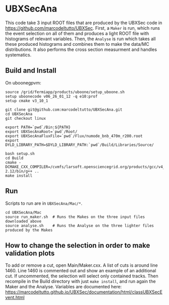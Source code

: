 # UBXSecAna

This code take 3 input ROOT files that are produced by the UBXSec code in https://github.com/marcodeltutto/UBXSec. First, a `Maker` is run, which runs the event selection on all of them and produces a light ROOT file with histograms of relevant variables. Then, the `Analyse` is run which takes all these produced histograms and combines them to make the data/MC distributions. It also performs the cross section measurment and handles systematics.

## Build and Install
On uboonegpvm:
```
source /grid/fermiapp/products/uboone/setup_uboone.sh
setup uboonecode v06_26_01_12 -q e10:prof
setup cmake v3_10_1

git clone git@github.com:marcodeltutto/UBXSecAna.git
cd UBXSecAna
git checkout linux

export PATH=`pwd`/Bin:${PATH}
export UBXSecAnaRoot=`pwd`/Root/
export UBXSecAnaFluxFile=`pwd`/Flux/numode_bnb_470m_r200.root
export DYLD_LIBRARY_PATH=$DYLD_LIBRARY_PATH:`pwd`/Build/Libraries/Source/

bash setup.sh
cd Build
cmake -DCMAKE_CXX_COMPILER=/cvmfs/larsoft.opensciencegrid.org/products/gcc/v4_9_3a/Linux64bit+2.6-2.12/bin/g++ ..
make install
```

## Run
Scripts to run are in `UBXSecAna/Mac/*`.
```
cd UBXSecAna/Mac
source run_maker.sh  # Runs the Makes on the three input files downloaded above
source analyse.sh    # Runs the Analyse on the three lighter files produced by the Makes
```

## How to change the selection in order to make validation plots
To add or remove a cut, open Main/Maker.cxx. A list of cuts is around line 1460. Line 1460 is commented out and show an example of an additional cut. If uncommented, the selection will select only contained tracks.
Then recompile in the Build directory with just `make install`, and run again the Maker and the Analyse.
Variables are documented here: https://marcodeltutto.github.io/UBXSec/documentation/html/classUBXSecEvent.html
